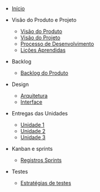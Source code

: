 - [Início](/)
- Visão do Produto e Projeto

    - [Visão do Produto](/visao-do-produto-e-projeto/visao-do-produto.md)
    - [Visão do Projeto](/visao-do-produto-e-projeto/visao-do-projeto.md)
    - [Processo de Desenvolvimento](/visao-do-produto-e-projeto/processo-de-desenvolvimento.md)
    - [Lições Aprendidas](/visao-do-produto-e-projeto/licoes-aprendidas.md)

- Backlog

    - [Backlog do Produto](/backlog/backlog.md)

- Design

    - [Arquitetura](/design/Documento%20de%20arquitetura.md)
    - [Interface](/design/Documento%20de%20interface.md)

- Entregas das Unidades

    - [Unidade 1](/entregas-unidades/unidade-1.md)
    - [Unidade 2](/entregas-unidades/unidade-2.md)
    - [Unidade 3](/entregas-unidades/Unidade3.md)
  
 - Kanban e sprints

    - [Registros Sprints](Kanban-sprints.md)
  
  - Testes
  
    - [Estratégias de testes](Documento%20de%20estratégia%20de%20testes)
   
